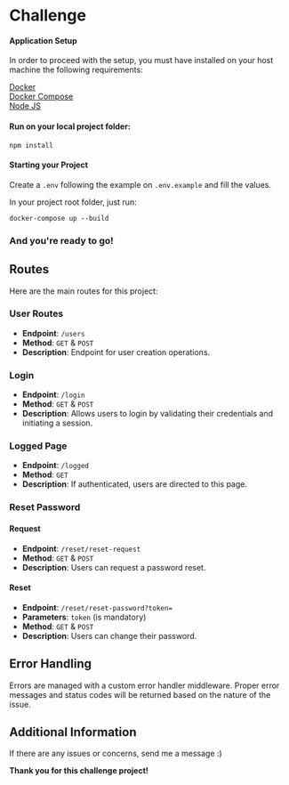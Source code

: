 # Challenge

#### Application Setup

In order to proceed with the setup, you must have installed on your host machine the following requirements:

[Docker](https://runnable.com/docker/)  
[Docker Compose](https://docs.docker.com/compose/install/)  
[Node JS](https://nodejs.org/en/download/)  

#### Run on your local project folder:

`npm install`

#### Starting your Project

Create a `.env` following the example on `.env.example` and fill the values.

In your project root folder, just run:

`docker-compose up --build`

### And you're ready to go!

## Routes

Here are the main routes for this project:

### User Routes

- **Endpoint**: `/users`
- **Method**: `GET` & `POST`
- **Description**: Endpoint for user creation operations.

### Login

- **Endpoint**: `/login`
- **Method**: `GET` & `POST`
- **Description**: Allows users to login by validating their credentials and initiating a session.

### Logged Page

- **Endpoint**: `/logged`
- **Method**: `GET`
- **Description**: If authenticated, users are directed to this page.

### Reset Password

#### Request

- **Endpoint**: `/reset/reset-request`
- **Method**: `GET` & `POST`
- **Description**: Users can request a password reset.

#### Reset
- **Endpoint**: `/reset/reset-password?token=`
- **Parameters**: `token` (is mandatory)
- **Method**: `GET` & `POST`
- **Description**: Users can change their password.

## Error Handling

Errors are managed with a custom error handler middleware. Proper error messages and status codes will be returned based on the nature of the issue.

## Additional Information

If there are any issues or concerns, send me a message :)

**Thank you for this challenge project!**